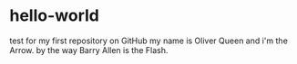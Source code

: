 # hello-world
test for my first repository on GitHub
my name is Oliver Queen and i'm the Arrow.
by the way Barry Allen is the Flash.

